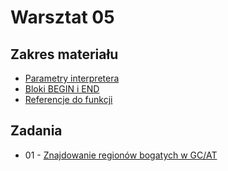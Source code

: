 # Warsztat 05

## Zakres materiału
* [Parametry interpretera](https://github.com/slimakuj/perl/blob/master/class05/lecture.md#parametry-interpretera)
* [Bloki BEGIN i END](https://github.com/slimakuj/perl/blob/master/class05/lecture.md#bloki-begin-i-end)
* [Referencje do funkcji](https://github.com/slimakuj/perl/blob/master/class05/lecture.md#referencje-do-funkcji)
## Zadania
* 01 \- [Znajdowanie regionów bogatych w GC/AT](https://github.com/slimakuj/perl/blob/master/class05/exercises/ex01-seq_regions.md)
